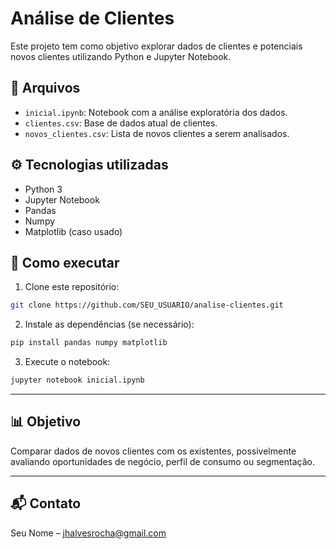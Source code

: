 # Análise de Clientes

Este projeto tem como objetivo explorar dados de clientes e potenciais novos clientes utilizando Python e Jupyter Notebook.

## 📁 Arquivos

- `inicial.ipynb`: Notebook com a análise exploratória dos dados.
- `clientes.csv`: Base de dados atual de clientes.
- `novos_clientes.csv`: Lista de novos clientes a serem analisados.

## ⚙️ Tecnologias utilizadas

- Python 3
- Jupyter Notebook
- Pandas
- Numpy
- Matplotlib (caso usado)

## 🚀 Como executar

1. Clone este repositório:
```bash
git clone https://github.com/SEU_USUARIO/analise-clientes.git
```

2. Instale as dependências (se necessário):
```bash
pip install pandas numpy matplotlib
```

3. Execute o notebook:
```bash
jupyter notebook inicial.ipynb
```

---

## 📊 Objetivo

Comparar dados de novos clientes com os existentes, possivelmente avaliando oportunidades de negócio, perfil de consumo ou segmentação.

---

## 📬 Contato

Seu Nome – jhalvesrocha@gmail.com

